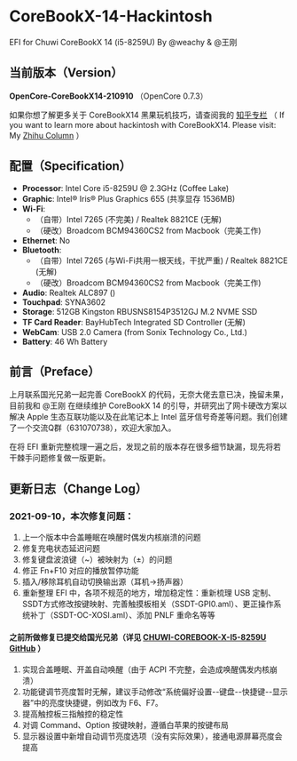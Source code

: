 # CoreBookX-14-Hackintosh
EFI for Chuwi CoreBookX 14 (i5-8259U) By @weachy & @王刚

## 当前版本（Version）
**OpenCore-CoreBookX14-210910** （OpenCore 0.7.3）

如果你想了解更多关于 CoreBookX14 黑果玩机技巧，请查阅我的 [知乎专栏](https://www.zhihu.com/column/c_1419721568574013440) （
If you want to learn more about hackintosh with CoreBookX14. Please visit: My [Zhihu Column](https://www.zhihu.com/column/c_1419721568574013440) ）

## 配置（Specification）
- **Processor**: Intel Core i5-8259U @ 2.3GHz (Coffee Lake)
- **Graphic**: Intel® Iris® Plus Graphics 655 (共享显存 1536MB)
- **Wi-Fi**: 
   - （自带）Intel 7265 (不完美) / Realtek 8821CE (无解) 
   - （硬改）Broadcom BCM94360CS2 from Macbook（完美工作)
- **Ethernet**: No
- **Bluetooth**: 
   - （自带）Intel 7265 (与Wi-Fi共用一根天线，干扰严重) / Realtek 8821CE (无解) 
   - （硬改）Broadcom BCM94360CS2 from Macbook（完美工作)
- **Audio**: Realtek ALC897 ()
- **Touchpad**: SYNA3602
- **Storage**: 512GB Kingston RBUSNS8154P3512GJ M.2 NVME SSD
- **TF Card Reader**: BayHubTech Integrated SD Controller (无解)
- **WebCam**: USB 2.0 Camera (from Sonix Technology Co., Ltd.)
- **Battery**: 46 Wh Battery

## 前言（Preface）
上月联系国光兄弟一起完善 CoreBookX 的代码，无奈大佬去意已决，挽留未果，目前我和 @王刚 在继续维护 CoreBookX 14 的引导，并研究出了网卡硬改方案以解决 Apple 生态互联功能以及在此笔记本上 Intel 蓝牙信号奇差等问题。我们创建了一个交流Q群（631070738），欢迎大家加入。

在将 EFI 重新完整梳理一遍之后，发现之前的版本存在很多细节缺漏，现先将若干棘手问题修复做一版更新。


## 更新日志（Change Log）

### 2021-09-10，本次修复问题：
1. 上一个版本中合盖睡眠在唤醒时偶发内核崩溃的问题
2. 修复充电状态延迟问题
3. 修复键盘波浪键（~）被映射为（±）的问题
4. 修正 Fn+F10 对应的播放暂停功能
5. 插入/移除耳机自动切换输出源（耳机->扬声器）
6. 重新整理 EFI 中，各项不规范的地方，增加稳定性：重新梳理 USB 定制、SSDT方式修改按键映射、完善触摸板相关（SSDT-GPI0.aml）、更正操作系统补丁（SSDT-OC-XOSI.aml）、添加 PNLF 重命名等等

#### 之前所做修复已提交给国光兄弟（详见 [CHUWI-COREBOOK-X-I5-8259U GitHub](https://github.com/sqlsec/CHUWI-COREBOOK-X-I5-8259U) ）
1. 实现合盖睡眠、开盖自动唤醒（由于 ACPI 不完整，会造成唤醒偶发内核崩溃）
2. 功能键调节亮度暂时无解，建议手动修改“系统偏好设置--键盘--快捷键--显示器”中的亮度快捷键，例如改为 F6、F7。
3. 提高触控板三指触控的稳定性
4. 对调 Command、Option 按键映射，遵循白苹果的按键布局
5. 显示器设置中新增自动调节亮度选项（没有实际效果），接通电源屏幕亮度会提高


